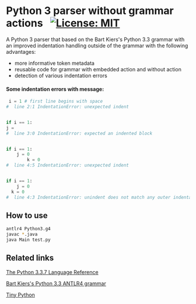 # Python 3 parser without grammar actions &nbsp; [![License: MIT](https://img.shields.io/badge/License-MIT-yellow.svg)](https://opensource.org/licenses/MIT)

A Python 3 parser that based on the Bart Kiers's Python 3.3 grammar with an improved indentation handling outside of the grammar with the following advantages:
-  more informative token metadata
-  reusable code for grammar with embedded action and without action
-  detection of various indentation errors

#### Some indentation errors with message:
```python
 i = 1 # first line begins with space
#  line 2:1	IndentationError: unexpected indent


if i == 1:
j = 
#  line 3:0	IndentationError: expected an indented block


if i == 1:
    j = 0
        k = 0
#  line 4:5	IndentationError: unexpected indent


if i == 1:
    j = 0
  k = 0
#  line 4:3	IndentationError: unindent does not match any outer indentation level
```

## How to use
```bash
antlr4 Python3.g4
javac *.java
java Main test.py
```

## Related links
[The Python 3.3.7 Language Reference](https://docs.python.org/3.3/reference/grammar.html)

[Bart Kiers's Python 3.3 ANTLR4 grammar](https://github.com/bkiers/python3-parser)

[Tiny Python](https://github.com/RobEin/grammars-v4/tree/master/python/tiny-python)



